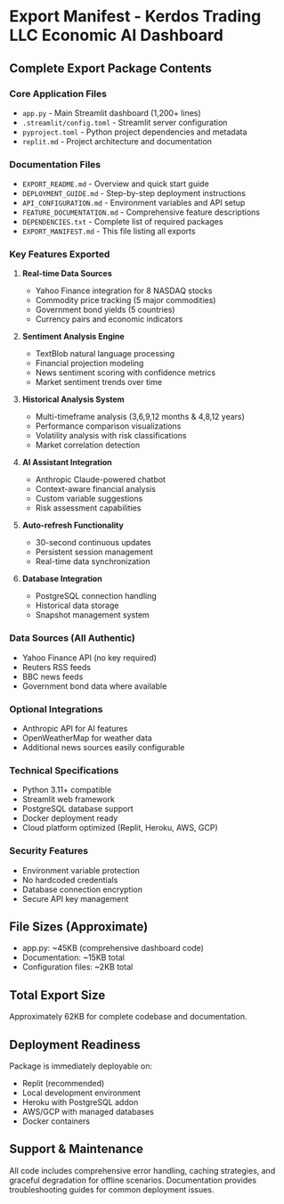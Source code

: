 # Export Manifest - Kerdos Trading LLC Economic AI Dashboard

## Complete Export Package Contents

### Core Application Files
- `app.py` - Main Streamlit dashboard (1,200+ lines)
- `.streamlit/config.toml` - Streamlit server configuration
- `pyproject.toml` - Python project dependencies and metadata
- `replit.md` - Project architecture and documentation

### Documentation Files
- `EXPORT_README.md` - Overview and quick start guide
- `DEPLOYMENT_GUIDE.md` - Step-by-step deployment instructions
- `API_CONFIGURATION.md` - Environment variables and API setup
- `FEATURE_DOCUMENTATION.md` - Comprehensive feature descriptions
- `DEPENDENCIES.txt` - Complete list of required packages
- `EXPORT_MANIFEST.md` - This file listing all exports

### Key Features Exported
1. **Real-time Data Sources**
   - Yahoo Finance integration for 8 NASDAQ stocks
   - Commodity price tracking (5 major commodities)
   - Government bond yields (5 countries)
   - Currency pairs and economic indicators

2. **Sentiment Analysis Engine**
   - TextBlob natural language processing
   - Financial projection modeling
   - News sentiment scoring with confidence metrics
   - Market sentiment trends over time

3. **Historical Analysis System**
   - Multi-timeframe analysis (3,6,9,12 months & 4,8,12 years)
   - Performance comparison visualizations
   - Volatility analysis with risk classifications
   - Market correlation detection

4. **AI Assistant Integration**
   - Anthropic Claude-powered chatbot
   - Context-aware financial analysis
   - Custom variable suggestions
   - Risk assessment capabilities

5. **Auto-refresh Functionality**
   - 30-second continuous updates
   - Persistent session management
   - Real-time data synchronization

6. **Database Integration**
   - PostgreSQL connection handling
   - Historical data storage
   - Snapshot management system

### Data Sources (All Authentic)
- Yahoo Finance API (no key required)
- Reuters RSS feeds
- BBC news feeds
- Government bond data where available

### Optional Integrations
- Anthropic API for AI features
- OpenWeatherMap for weather data
- Additional news sources easily configurable

### Technical Specifications
- Python 3.11+ compatible
- Streamlit web framework
- PostgreSQL database support
- Docker deployment ready
- Cloud platform optimized (Replit, Heroku, AWS, GCP)

### Security Features
- Environment variable protection
- No hardcoded credentials
- Database connection encryption
- Secure API key management

## File Sizes (Approximate)
- app.py: ~45KB (comprehensive dashboard code)
- Documentation: ~15KB total
- Configuration files: ~2KB total

## Total Export Size
Approximately 62KB for complete codebase and documentation.

## Deployment Readiness
Package is immediately deployable on:
- Replit (recommended)
- Local development environment
- Heroku with PostgreSQL addon
- AWS/GCP with managed databases
- Docker containers

## Support & Maintenance
All code includes comprehensive error handling, caching strategies, and graceful degradation for offline scenarios. Documentation provides troubleshooting guides for common deployment issues.